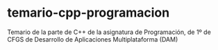 # temario-cpp-programacion
Temario de la parte de C++ de la asignatura de Programación, de 1º de CFGS de Desarrollo de Aplicaciones Multiplataforma (DAM) 
